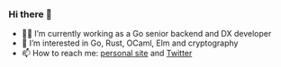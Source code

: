 ### Hi there 👋

- 👨‍💻 I’m currently working as a Go senior backend and DX developer
- 🌱 I’m interested in Go, Rust, OCaml, Elm and cryptography
- 📫 How to reach me: [personal site](https://gillesfabio.com) and [Twitter](https://twitter.com/gillesfabio_)

